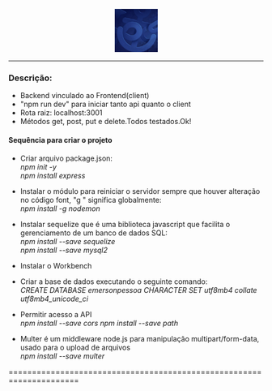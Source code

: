 <p align="center">
<img src= "./public/upload/anuncios/1619967322529_detalhes_servico.jpg" width="85" alt="icon-anchor" >
</p>
<hr>

### Descrição:
- Backend vinculado ao Frontend(client)<br>
- "npm run dev" para iniciar tanto api quanto o client<br>
- Rota raiz: localhost:3001<br>
- Métodos get, post, put e delete.Todos testados.Ok!<br>

#### Sequência para criar o projeto
* Criar arquivo package.json:<br>
*npm init -y*<br>
*npm install express*<br>

* Instalar o módulo para reiniciar o servidor sempre que houver alteração no código font, "g " significa globalmente:<br>
*npm install -g nodemon*<br>

* Instalar sequelize que é uma biblioteca javascript que facilita o gerenciamento de um banco de dados SQL:<br>
*npm install --save sequelize*<br>
*npm install --save mysql2*
* Instalar o Workbench<br>
* Criar a base de dados executando o seguinte comando:<br>
*CREATE DATABASE emersonpessoa CHARACTER SET utf8mb4 collate utf8mb4_unicode_ci*
* Permitir acesso a API<br>
*npm install --save cors*
*npm install --save path*

* Multer é um middleware node.js para manipulação multipart/form-data, usado para o upload de arquivos<br>
*npm install --save multer*

=====================================================================



